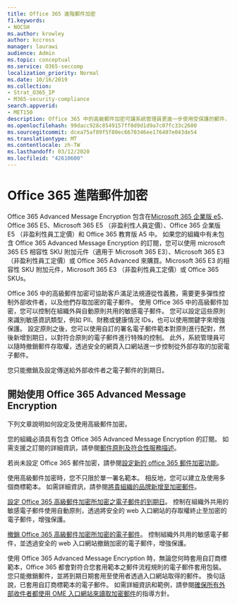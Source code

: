 ```yaml
---
title: Office 365 進階郵件加密
f1.keywords:
- NOCSH
ms.author: krowley
author: kccross
manager: laurawi
audience: Admin
ms.topic: conceptual
ms.service: O365-seccomp
localization_priority: Normal
ms.date: 10/16/2019
ms.collection:
- Strat_O365_IP
- M365-security-compliance
search.appverid:
- MET150
description: Office 365 中的高級郵件加密可讓系統管理員更進一步使用受保護的郵件，以協助組織滿足其合規性義務。
ms.openlocfilehash: 99dacc928c8549157ff0d9d1d9a7c07fc33c2600
ms.sourcegitcommit: dcea75af89f5f80ec6670346ee176407e043de54
ms.translationtype: MT
ms.contentlocale: zh-TW
ms.lasthandoff: 03/12/2020
ms.locfileid: "42610600"
---
```

# <a name="office-365-advanced-message-encryption"></a>Office 365 進階郵件加密

Office 365 Advanced Message Encryption 包含在[Microsoft 365 企業版 e5](https://www.microsoft.com/microsoft-365/enterprise/home)、Office 365 E5、Microsoft 365 E5 （非盈利性人員定價）、Office 365 企業版 E5 （非盈利性員工定價）和 Office 365 教育版 A5 中。 如果您的組織中有未包含 Office 365 Advanced Message Encryption 的訂閱，您可以使用 microsoft 365 E5 相容性 SKU 附加元件（適用于 Microsoft 365 E3）、Microsoft 365 E3 （非盈利性員工定價）或 Office 365 Advanced 來購買。Microsoft 365 E3 的相容性 SKU 附加元件，Microsoft 365 E3 （非盈利性員工定價）或 Office 365 SKUs。

Office 365 中的高級郵件加密可協助客戶滿足法規遵從性義務，需要更多彈性控制外部收件者，以及他們存取加密的電子郵件。 使用 Office 365 中的高級郵件加密，您可以控制在組織外與自動原則共用的敏感電子郵件。 您可以設定這些原則來識別敏感資訊類型，例如 PII、財務或健康情況 IDs，也可以使用關鍵字來增強保護。 設定原則之後，您可以使用自訂的署名電子郵件範本對原則進行配對，然後新增到期日，以對符合原則的電子郵件進行特殊的控制。 此外，系統管理員可以隨時撤銷郵件存取權，透過安全的網頁入口網站進一步控制從外部存取的加密電子郵件。

您只能撤銷及設定傳送給外部收件者之電子郵件的到期日。

## <a name="get-started-with-office-365-advanced-message-encryption"></a>開始使用 Office 365 Advanced Message Encryption

下列文章說明如何設定及使用高級郵件加密。

您的組織必須具有包含 Office 365 Advanced Message Encryption 的訂閱。 如需支援之訂閱的詳細資訊，請參閱[郵件原則及符合性服務描述](https://docs.microsoft.com/office365/servicedescriptions/exchange-online-service-description/message-policy-and-compliance)。

若尚未設定 Office 365 郵件加密，請參閱[設定新的 office 365 郵件加密功能](set-up-new-message-encryption-capabilities.md)。

使用高級郵件加密時，您不只限於單一署名範本。 相反地，您可以建立及使用多個商標範本。 如需詳細資訊，請參閱[將貴組織的品牌新增至加密郵件](add-your-organization-brand-to-encrypted-messages.md)。

[設定 Office 365 高級郵件加密所加密之電子郵件的到期日](ome-advanced-expiration.md)。 控制在組織外共用的敏感電子郵件使用自動原則，透過將安全的 web 入口網站的存取權終止至加密的電子郵件，增強保護。

[撤銷 Office 365 高級郵件加密所加密的電子郵件](revoke-ome-encrypted-mail.md)。 控制組織外共用的敏感電子郵件，並透過安全的 web 入口網站撤銷加密的電子郵件，增強保護。  

使用 Office 365 Advanced Message Encryption 時，無論您何時套用自訂商標範本，Office 365 都會對符合您套用範本之郵件流程規則的電子郵件套用包裝。 您只能撤銷郵件，並將到期日期套用至使用者透過入口網站取得的郵件。 換句話說，已套用自訂商標範本的電子郵件。 如需詳細資訊和範例，請參閱[確保所有外部收件者都使用 OME 入口網站來讀取加密郵件](manage-office-365-message-encryption.md#ensure-all-external-recipients-use-the-ome-portal-to-read-encrypted-mail)的指導方針。
